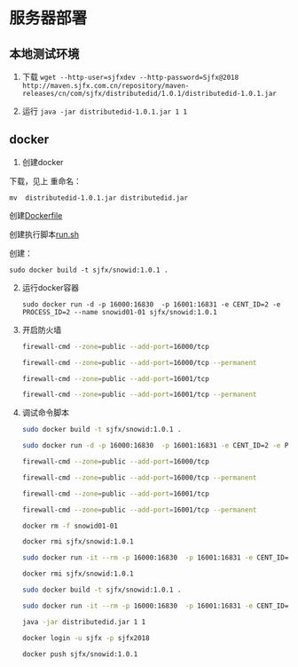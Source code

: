 # 服务器部署

## 本地测试环境

1. 下载
`wget --http-user=sjfxdev --http-password=Sjfx@2018 http://maven.sjfx.com.cn/repository/maven-releases/cn/com/sjfx/distributedid/1.0.1/distributedid-1.0.1.jar`

2. 运行
`java -jar distributedid-1.0.1.jar 1 1`

## docker

1.  创建docker

   下载，见上
   重命名：

   `mv  distributedid-1.0.1.jar distributedid.jar`

   创建[Dockerfile](Dockerfile)

   创建执行脚本[run.sh](run.sh)

   创建：

   `sudo docker build -t sjfx/snowid:1.0.1 .`

2. 运行docker容器

   `sudo docker run -d -p 16000:16830  -p 16001:16831 -e CENT_ID=2 -e PROCESS_ID=2 --name snowid01-01 sjfx/snowid:1.0.1`

3. 开启防火墙

   ```bash
   firewall-cmd --zone=public --add-port=16000/tcp
   
   firewall-cmd --zone=public --add-port=16000/tcp --permanent
   
   firewall-cmd --zone=public --add-port=16001/tcp
   
   firewall-cmd --zone=public --add-port=16001/tcp --permanent
   
   ```

   

4. 调试命令脚本

   ```bash
   sudo docker build -t sjfx/snowid:1.0.1 .
   
   sudo docker run -d -p 16000:16830  -p 16001:16831 -e CENT_ID=2 -e PROCESS_ID=2 --name snowid01-01 sjfx/snowid:1.0.1
   
   firewall-cmd --zone=public --add-port=16000/tcp
   
   firewall-cmd --zone=public --add-port=16000/tcp --permanent
   
   firewall-cmd --zone=public --add-port=16001/tcp
   
   firewall-cmd --zone=public --add-port=16001/tcp --permanent
   
   docker rm -f snowid01-01
   
   docker rmi sjfx/snowid:1.0.1
   
   sudo docker run -it --rm -p 16000:16830  -p 16001:16831 -e CENT_ID=1 -e PROCESS_ID=1 --name snowid01-01 sjfx/snowid:1.0.1
   
   docker rmi sjfx/snowid:1.0.1
   
   sudo docker build -t sjfx/snowid:1.0.1 .
   
   sudo docker run -it --rm -p 16000:16830  -p 16001:16831 -e CENT_ID=1 -e PROCESS_ID=2 --name snowid01-01 sjfx/snowid:1.0.1
   
   java -jar distributedid.jar 1 1
   
   docker login -u sjfx -p sjfx2018
   
   docker push sjfx/snowid:1.0.1
   
   ```

   

